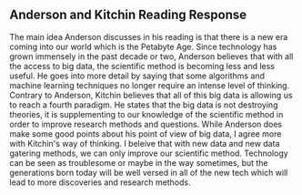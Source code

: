 ## Anderson and Kitchin Reading Response

The main idea Anderson discusses in his reading is that there is a new era coming into our world which is the Petabyte Age. Since technology has grown immensely in the past decade or two, Anderson believes that with all the access to big data, the scientific method is becoming less and less useful. He goes into more detail by saying that some algorithms and machine learning techniques no longer require an intense level of thinking. Contrary to Anderson, Kitchin believes that all of this big data is allowing us to reach a fourth paradigm. He states that the big data is not destroying theories, it is supplementing to our knowledge of the scientific method in order to improve research methods and questions. While Anderson does make some good points about his point of view of big data, I agree more with Kitchin's way of thinking. I beleive that with new data and new data gatering methods, we can only improve our scientific method. Technology can be seen as troublesome or maybe in the way sometimes, but the generations born today will be well versed in all of the new tech which will lead to more discoveries and research methods. 
